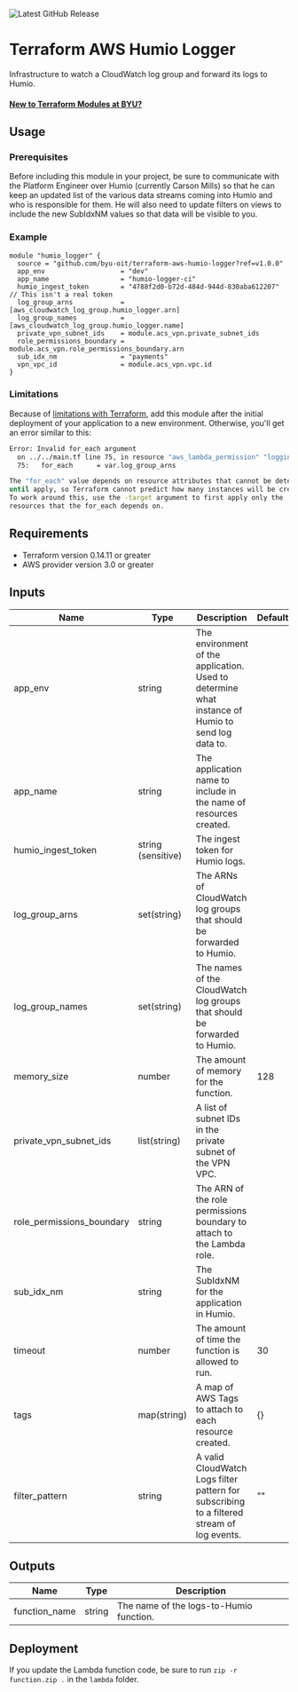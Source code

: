 ![Latest GitHub Release](https://img.shields.io/github/v/release/byu-oit/terraform-aws-humio-logger?sort=semver)

# Terraform AWS Humio Logger

Infrastructure to watch a CloudWatch log group and forward its logs to Humio.

#### [New to Terraform Modules at BYU?](https://devops.byu.edu/terraform/index.html)

## Usage

### Prerequisites

Before including this module in your project, be sure to communicate with the Platform Engineer over Humio (currently 
Carson Mills) so that he can keep an updated list of the various data streams coming into Humio and who is responsible 
for them. He will also need to update filters on views to include the new SubIdxNM values so that data will be visible 
to you.

### Example

```hcl
module "humio_logger" {
  source = "github.com/byu-oit/terraform-aws-humio-logger?ref=v1.0.0"
  app_env                   = "dev"
  app_name                  = "humio-logger-ci"
  humio_ingest_token        = "4788f2d0-b72d-484d-944d-830aba612207" // This isn't a real token
  log_group_arns            = [aws_cloudwatch_log_group.humio_logger.arn]
  log_group_names           = [aws_cloudwatch_log_group.humio_logger.name]
  private_vpn_subnet_ids    = module.acs_vpn.private_subnet_ids
  role_permissions_boundary = module.acs_vpn.role_permissions_boundary.arn
  sub_idx_nm                = "payments"
  vpn_vpc_id                = module.acs_vpn.vpc.id
}
```

### Limitations

Because of [limitations with Terraform](https://www.terraform.io/docs/language/meta-arguments/for_each.html#limitations-on-values-used-in-for_each),
add this module after the initial deployment of your application to a new environment. Otherwise, you'll get an error 
similar to this:

```bash
Error: Invalid for_each argument
  on ../../main.tf line 75, in resource "aws_lambda_permission" "logging":
  75:   for_each      = var.log_group_arns

The "for_each" value depends on resource attributes that cannot be determined
until apply, so Terraform cannot predict how many instances will be created.
To work around this, use the -target argument to first apply only the
resources that the for_each depends on.
```

## Requirements

* Terraform version 0.14.11 or greater
* AWS provider version 3.0 or greater

## Inputs

| Name | Type  | Description | Default |
| --- | --- | --- | --- |
| app_env | string | The environment of the application. Used to determine what instance of Humio to send log data to. |
| app_name | string | The application name to include in the name of resources created. |
| humio_ingest_token | string (sensitive) | The ingest token for Humio logs. |
| log_group_arns | set(string) | The ARNs of CloudWatch log groups that should be forwarded to Humio. |
| log_group_names | set(string) | The names of the CloudWatch log groups that should be forwarded to Humio. |
| memory_size | number | The amount of memory for the function. | 128 |
| private_vpn_subnet_ids | list(string) | A list of subnet IDs in the private subnet of the VPN VPC. |
| role_permissions_boundary | string | The ARN of the role permissions boundary to attach to the Lambda role. |
| sub_idx_nm | string | The SubIdxNM for the application in Humio. |
| timeout | number | The amount of time the function is allowed to run. | 30 |
| tags | map(string) | A map of AWS Tags to attach to each resource created. | {} |
| filter_pattern | string | A valid CloudWatch Logs filter pattern for subscribing to a filtered stream of log events. | "" |

## Outputs

| Name | Type | Description |
| ---  | ---  | --- |
| function_name | string | The name of the logs-to-Humio function. |

## Deployment

If you update the Lambda function code, be sure to run `zip -r function.zip .` in the `lambda` folder.